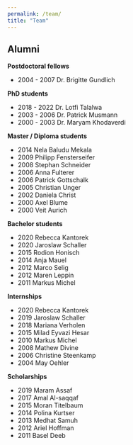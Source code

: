 ```yaml
---
permalink: /team/
title: "Team"
---
```




## Alumni

**Postdoctoral fellows**
* 2004 - 2007 Dr. Brigitte Gundlich

**PhD students**
* 2018 - 2022 Dr. Lotfi Talalwa
* 2003 - 2006 Dr. Patrick Musmann
* 2000 - 2003 Dr. Maryam Khodaverdi

**Master / Diploma students**
* 2014 Nela Baludu Mekala
* 2009 Philipp Fensterseifer		
* 2008 Stephan Schneider		
* 2006 Anna Fulterer		
* 2006 Patrick Gottschalk		
* 2005 Christian Unger		
* 2002 Daniela Christ		
* 2000 Axel Blume		
* 2000 Veit Aurich		

**Bachelor students**
* 2020 Rebecca Kantorek	
* 2020 Jaroslaw Schaller	
* 2015 Rodion Honisch	
* 2014 Anja Mauel	
* 2012 Marco Selig	
* 2012 Maren Leppin	
* 2011 Markus Michel	

**Internships**
* 2020 Rebecca Kantorek	
* 2019 Jaroslaw Schaller	
* 2018 Mariana Verholen	
* 2015 Milad Eyvazi Hesar	
* 2010 Markus Michel	
* 2008 Mathew Divine	
* 2006 Christine Steenkamp	
* 2004 May Oehler	

**Scholarships**
* 2019 Maram Assaf	
* 2017 Amal Al-saqqaf	
* 2015 Moran Titelbaum	
* 2014 Polina Kurtser	
* 2013 Medhat Samuh	
* 2012 Ariel Hoffman	
* 2011 Basel Deeb	

